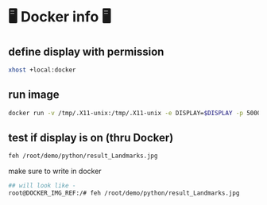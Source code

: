 <!-- https://github.com/Talzoor/TB3_RPI4_WS -->
# :desktop_computer: Docker info :desktop_computer:

## define display with permission

```bash
xhost +local:docker
```

## run image

```bash
docker run -v /tmp/.X11-unix:/tmp/.X11-unix -e DISPLAY=$DISPLAY -p 5000:5000 -p 8888:8888 -it talzzz/my_img_24_05_29 /bin/bash
```

## test if display is on (thru Docker)


```bash
feh /root/demo/python/result_Landmarks.jpg
```

make sure to write in docker

```bash
## will look like - 
root@DOCKER_IMG_REF:/# feh /root/demo/python/result_Landmarks.jpg
```